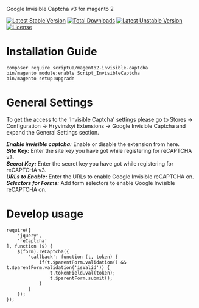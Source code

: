 Google Invisible Captcha v3 for magento 2

[![Latest Stable Version](https://poser.pugx.org/scriptua/magento2-invisible-captcha/v/stable)](https://packagist.org/packages/scriptua/magento2-invisible-captcha)
[![Total Downloads](https://poser.pugx.org/scriptua/magento2-invisible-captcha/downloads)](https://packagist.org/packages/scriptua/magento2-invisible-captcha)
[![Latest Unstable Version](https://poser.pugx.org/scriptua/magento2-invisible-captcha/v/unstable)](https://packagist.org/packages/scriptua/magento2-invisible-captcha)
[![License](https://poser.pugx.org/scriptua/magento2-invisible-captcha/license)](https://packagist.org/packages/scriptua/magento2-invisible-captcha)

# Installation Guide
````
composer require scriptua/magento2-invisible-captcha
bin/magento module:enable Script_InvisibleCaptcha
bin/magento setup:upgrade
````

# General Settings
To get the access to the 'Invisible Captcha' settings please go to
Stores -> Configuration -> Hryvinskyi Extensions -> Google Invisible Captcha and expand the General Settings section.

***Enable invisible captcha:*** Enable or disable the extension from here.  
***Site Key:*** Enter the site key you have got while registering for reCAPTCHA v3.  
***Secret Key:*** Enter the secret key you have got while registering for reCAPTCHA v3.  
***URLs to Enable:*** Enter the URLs to enable Google Invisible reCAPTCHA on.  
***Selectors for Forms:*** Add form selectors to enable Google Invisible reCAPTCHA on.


# Develop usage
````
require([
    'jquery',
    'reCaptcha'
], function ($) {
    $(form).reCaptcha({
        'callback': function (t, token) {
            if(t.$parentForm.validation() && t.$parentForm.validation('isValid')) {
                t.tokenField.val(token);
                t.$parentForm.submit();
            }
        }
    });
});
````
